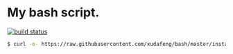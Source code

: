 # My bash script.

[![build status][travis-image]][travis-url]

[travis-image]: https://img.shields.io/travis/xudafeng/bash.svg
[travis-url]: https://travis-ci.org/xudafeng/bash

```bash
$ curl -o- https://raw.githubusercontent.com/xudafeng/bash/master/install.sh | bash
```

